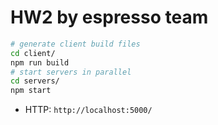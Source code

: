 # HW2 by espresso team

```sh
# generate client build files
cd client/
npm run build
# start servers in parallel
cd servers/
npm start
```

- HTTP: `http://localhost:5000/`
